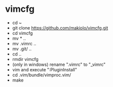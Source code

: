 # vimcfg
- cd ~
- git clone https://github.com/makiolo/vimcfg.git
- cd vimcfg
- mv * ..
- mv .vimrc ..
- mv .git/ ..
- cd ..
- rmdir vimcfg
- (only in windows) rename ".vimrc" to "_vimrc"
- vim and execute ":PluginInstall"
- cd .vim/bundle/vimproc.vim/
- make

